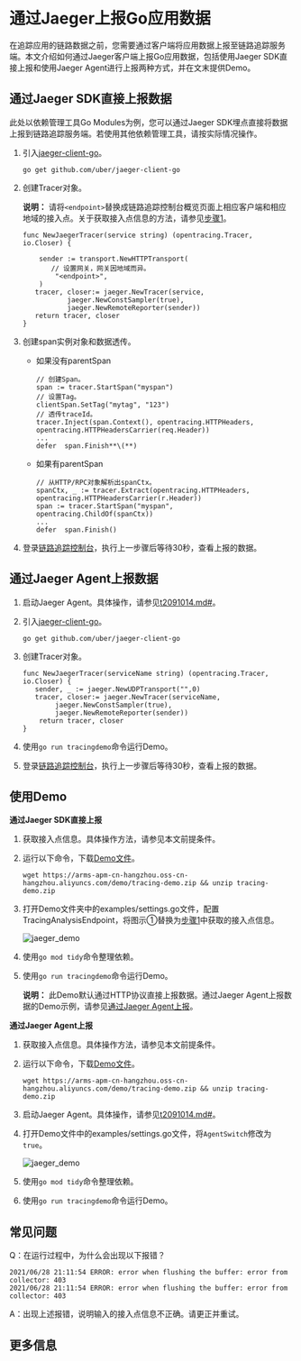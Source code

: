 # 通过Jaeger上报Go应用数据

在追踪应用的链路数据之前，您需要通过客户端将应用数据上报至链路追踪服务端。本文介绍如何通过Jaeger客户端上报Go应用数据，包括使用Jaeger SDK直接上报和使用Jaeger Agent进行上报两种方式，并在文末提供Demo。

## 通过Jaeger SDK直接上报数据

此处以依赖管理工具Go Modules为例，您可以通过Jaeger SDK埋点直接将数据上报到链路追踪服务端。若使用其他依赖管理工具，请按实际情况操作。

1.  引入[jaeger-client-go](https://github.com/jaegertracing/jaeger-client-go)。

    ```
    go get github.com/uber/jaeger-client-go
    ```

2.  创建Tracer对象。

    **说明：** 请将`<endpoint>`替换成链路追踪控制台概览页面上相应客户端和相应地域的接入点。关于获取接入点信息的方法，请参见[步骤1](#step_dnn_poo_0li)。

    ```
    func NewJaegerTracer(service string) (opentracing.Tracer, io.Closer) {
    
        sender := transport.NewHTTPTransport(
           // 设置网关，网关因地域而异。
            "<endpoint>",
        )
       tracer, closer:= jaeger.NewTracer(service,
               jaeger.NewConstSampler(true),
               jaeger.NewRemoteReporter(sender))
       return tracer, closer
    }
    ```

3.  创建span实例对象和数据透传。

    -   如果没有parentSpan

        ```
        // 创建Span。
        span := tracer.StartSpan("myspan")
        // 设置Tag。
        clientSpan.SetTag("mytag", "123")
        // 透传traceId。
        tracer.Inject(span.Context(), opentracing.HTTPHeaders, opentracing.HTTPHeadersCarrier(req.Header))
        ...
        defer  span.Finish**\(**)
        ```

    -   如果有parentSpan

        ```
        // 从HTTP/RPC对象解析出spanCtx。
        spanCtx, _ := tracer.Extract(opentracing.HTTPHeaders, opentracing.HTTPHeadersCarrier(r.Header))
        span := tracer.StartSpan("myspan", opentracing.ChildOf(spanCtx))
        ...
        defer  span.Finish()
        ```

4.  登录[链路追踪控制台](https://tracing-analysis.console.aliyun.com/)，执行上一步骤后等待30秒，查看上报的数据。


## 通过Jaeger Agent上报数据

1.  启动Jaeger Agent。具体操作，请参见[t2091014.md\#]()。

2.  引入[jaeger-client-go](https://github.com/jaegertracing/jaeger-client-go)。

    ```
    go get github.com/uber/jaeger-client-go
    ```

3.  创建Tracer对象。

    ```
    func NewJaegerTracer(serviceName string) (opentracing.Tracer, io.Closer) {
       sender, _ := jaeger.NewUDPTransport("",0)
       tracer, closer:= jaeger.NewTracer(serviceName,
            jaeger.NewConstSampler(true),
            jaeger.NewRemoteReporter(sender))
        return tracer, closer
    }
    ```

4.  使用`go run tracingdemo`命令运行Demo。

5.  登录[链路追踪控制台](https://tracing-analysis.console.aliyun.com/)，执行上一步骤后等待30秒，查看上报的数据。


## 使用Demo

**通过Jaeger SDK直接上报**

1.  获取接入点信息。具体操作方法，请参见本文前提条件。

2.  运行以下命令，下载[Demo文件](https://arms-apm-cn-hangzhou.oss-cn-hangzhou.aliyuncs.com/demo/tracing-demo.zip)。

    ```
    wget https://arms-apm-cn-hangzhou.oss-cn-hangzhou.aliyuncs.com/demo/tracing-demo.zip && unzip tracing-demo.zip
    ```

3.  打开Demo文件夹中的examples/settings.go文件，配置TracingAnalysisEndpoint，将图示①替换为[步骤1](#step_gjw_c8o_zwk)中获取的接入点信息。

    ![jaeger_demo](https://static-aliyun-doc.oss-accelerate.aliyuncs.com/assets/img/zh-CN/4324884261/p289809.png)

4.  使用`go mod tidy`命令整理依赖。

5.  使用`go run tracingdemo`命令运行Demo。

    **说明：** 此Demo默认通过HTTP协议直接上报数据。通过Jaeger Agent上报数据的Demo示例，请参见[通过Jaeger Agent上报](#p1)。


**通过Jaeger Agent上报**

1.  获取接入点信息。具体操作方法，请参见本文前提条件。

2.  运行以下命令，下载[Demo文件](https://arms-apm-cn-hangzhou.oss-cn-hangzhou.aliyuncs.com/demo/tracing-demo.zip)。

    ```
    wget https://arms-apm-cn-hangzhou.oss-cn-hangzhou.aliyuncs.com/demo/tracing-demo.zip && unzip tracing-demo.zip
    ```

3.  启动Jaeger Agent。具体操作，请参见[t2091014.md\#]()。

4.  打开Demo文件中的examples/settings.go文件，将`AgentSwitch`修改为`true`。

    ![jaeger_demo](https://static-aliyun-doc.oss-accelerate.aliyuncs.com/assets/img/zh-CN/0071884261/p289900.png)

5.  使用`go mod tidy`命令整理依赖。

6.  使用`go run tracingdemo`命令运行Demo。


## 常见问题

Q：在运行过程中，为什么会出现以下报错？

```
2021/06/28 21:11:54 ERROR: error when flushing the buffer: error from collector: 403
2021/06/28 21:11:54 ERROR: error when flushing the buffer: error from collector: 403
```

A：出现上述报错，说明输入的接入点信息不正确。请更正并重试。

## 更多信息

